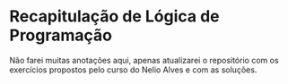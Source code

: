 # Recapitulação de Lógica de Programação

Não farei muitas anotações aqui, apenas atualizarei o repositório com os exercícios propostos pelo curso do Nelio Alves e com as soluções.
